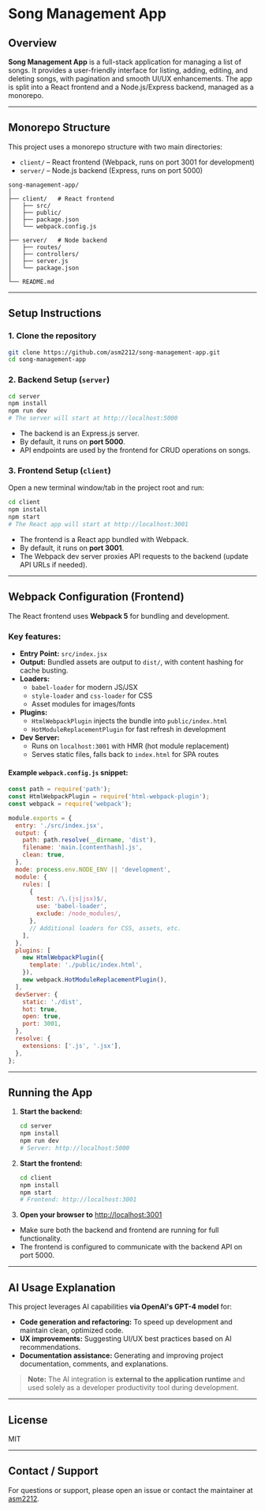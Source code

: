 # Song Management App

## Overview

**Song Management App** is a full-stack application for managing a list of songs. It provides a user-friendly interface for listing, adding, editing, and deleting songs, with pagination and smooth UI/UX enhancements. The app is split into a React frontend and a Node.js/Express backend, managed as a monorepo.

---

## Monorepo Structure

This project uses a monorepo structure with two main directories:

- `client/` – React frontend (Webpack, runs on port 3001 for development)
- `server/` – Node.js backend (Express, runs on port 5000)

```
song-management-app/
│
├── client/   # React frontend
│   ├── src/
│   ├── public/
│   ├── package.json
│   └── webpack.config.js
│
├── server/   # Node backend
│   ├── routes/
│   ├── controllers/
│   ├── server.js
│   └── package.json
│
└── README.md
```

---

## Setup Instructions

### 1. Clone the repository

```bash
git clone https://github.com/asm2212/song-management-app.git
cd song-management-app
```

### 2. Backend Setup (`server`)

```bash
cd server
npm install
npm run dev
# The server will start at http://localhost:5000
```

- The backend is an Express.js server.
- By default, it runs on **port 5000**.
- API endpoints are used by the frontend for CRUD operations on songs.

### 3. Frontend Setup (`client`)

Open a new terminal window/tab in the project root and run:

```bash
cd client
npm install
npm start
# The React app will start at http://localhost:3001
```

- The frontend is a React app bundled with Webpack.
- By default, it runs on **port 3001**.  
- The Webpack dev server proxies API requests to the backend (update API URLs if needed).

---

## Webpack Configuration (Frontend)

The React frontend uses **Webpack 5** for bundling and development.

### Key features:

- **Entry Point:** `src/index.jsx`
- **Output:** Bundled assets are output to `dist/`, with content hashing for cache busting.
- **Loaders:**  
  - `babel-loader` for modern JS/JSX
  - `style-loader` and `css-loader` for CSS
  - Asset modules for images/fonts
- **Plugins:**  
  - `HtmlWebpackPlugin` injects the bundle into `public/index.html`
  - `HotModuleReplacementPlugin` for fast refresh in development
- **Dev Server:**  
  - Runs on `localhost:3001` with HMR (hot module replacement)
  - Serves static files, falls back to `index.html` for SPA routes

#### Example `webpack.config.js` snippet:

```js
const path = require('path');
const HtmlWebpackPlugin = require('html-webpack-plugin');
const webpack = require('webpack');

module.exports = {
  entry: './src/index.jsx',
  output: {
    path: path.resolve(__dirname, 'dist'),
    filename: 'main.[contenthash].js',
    clean: true,
  },
  mode: process.env.NODE_ENV || 'development',
  module: {
    rules: [
      {
        test: /\.(js|jsx)$/,
        use: 'babel-loader',
        exclude: /node_modules/,
      },
      // Additional loaders for CSS, assets, etc.
    ],
  },
  plugins: [
    new HtmlWebpackPlugin({
      template: './public/index.html',
    }),
    new webpack.HotModuleReplacementPlugin(),
  ],
  devServer: {
    static: './dist',
    hot: true,
    open: true,
    port: 3001,
  },
  resolve: {
    extensions: ['.js', '.jsx'],
  },
};
```

---

## Running the App

1. **Start the backend:**

    ```bash
    cd server
    npm install
    npm run dev
    # Server: http://localhost:5000
    ```

2. **Start the frontend:**

    ```bash
    cd client
    npm install
    npm start
    # Frontend: http://localhost:3001
    ```

3. **Open your browser to** [http://localhost:3001](http://localhost:3001)

- Make sure both the backend and frontend are running for full functionality.
- The frontend is configured to communicate with the backend API on port 5000.

---

## AI Usage Explanation

This project leverages AI capabilities **via OpenAI's GPT-4 model** for:

- **Code generation and refactoring:** To speed up development and maintain clean, optimized code.
- **UX improvements:** Suggesting UI/UX best practices based on AI recommendations.
- **Documentation assistance:** Generating and improving project documentation, comments, and explanations.

> **Note:** The AI integration is **external to the application runtime** and used solely as a developer productivity tool during development.

---

## License

MIT

---

## Contact / Support

For questions or support, please open an issue or contact the maintainer at [asm2212](https://github.com/asm2212).
